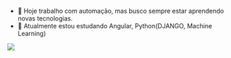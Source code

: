 - 🔭 Hoje trabalho com automação, mas busco sempre estar aprendendo novas tecnologias.
- 🌱 Atualmente estou estudando Angular, Python(DJANGO, Machine Learning)

 <img align="center" src="https://github-readme-stats.vercel.app/api?username=SendoDiferente&show_icons=true&theme=radical)" />

